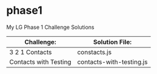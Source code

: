 # phase1
My LG Phase 1 Challenge Solutions

Challenge:            | Solution File:
--------------------- | -------------------------            
3 2 1 Contacts        | constacts.js
Contacts with Testing | contacts-with-testing.js